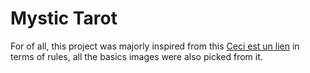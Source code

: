 # Mystic Tarot

For of all, this project was majorly inspired from this [Ceci est un lien](https://wprock.fr/blog/) in terms of rules, all the basics images were also picked from it. 

